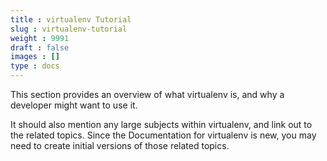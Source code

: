 ```yaml
---
title : virtualenv Tutorial
slug : virtualenv-tutorial
weight : 9991
draft : false
images : []
type : docs
---
```


This section provides an overview of what virtualenv is, and why a developer might want to use it.

It should also mention any large subjects within virtualenv, and link out to the related topics.  Since the Documentation for virtualenv is new, you may need to create initial versions of those related topics.

